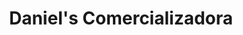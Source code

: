 ---
title: "Daniel's Comercializadora"
url: /quetzaltenango/daniels-comercializadora/
shop: general
---